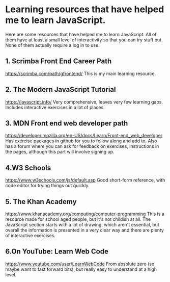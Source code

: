 # Learning resources that have helped me to learn JavaScript.

Here are some resources that have helped me to learn JavaScript.  All of them have
at least a small level of interactivity so that you can try stuff out.  None of them actually require a log in to use.

## 1. Scrimba Front End Career Path
https://scrimba.com/path/gfrontend/
This is my main learning resource.


## 2. The Modern JavaScript Tutorial 
https://javascript.info/
Very comprehensive, leaves very few learning gaps.  Includes interactive exercises in a lot of places.

## 3. MDN Front end web developer path
https://developer.mozilla.org/en-US/docs/Learn/Front-end_web_developer
Has exercise packages in github for you to follow along and add to.  Also has a forum where you can ask for feedback on exercises, instructions in the pages, although this part will involve signing up.

##  4.W3 Schools
https://www.w3schools.com/js/default.asp
Good short-form reference, with code editor for trying things out quickly.

## 5. The Khan Academy
https://www.khanacademy.org/computing/computer-programming
This is a resource made for school aged people, but it's not childish at all.  The JavaScript section starts with a lot of drawing, which aren't essential, but overall the information is presented in a very clear way and there are plenty of interactive exercises.  

## 6.On YouTube: Learn Web Code
https://www.youtube.com/user/LearnWebCode
From absolute zero (so maybe want to fast forward bits), but really easy to understand at a high level.
